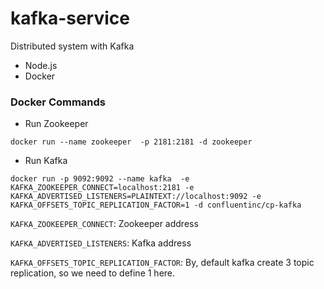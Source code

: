 # kafka-service
Distributed system with Kafka

- Node.js
- Docker

### Docker Commands
- Run Zookeeper
```text
docker run --name zookeeper  -p 2181:2181 -d zookeeper
```

- Run Kafka
```text
docker run -p 9092:9092 --name kafka  -e KAFKA_ZOOKEEPER_CONNECT=localhost:2181 -e KAFKA_ADVERTISED_LISTENERS=PLAINTEXT://localhost:9092 -e KAFKA_OFFSETS_TOPIC_REPLICATION_FACTOR=1 -d confluentinc/cp-kafka
```
`KAFKA_ZOOKEEPER_CONNECT`: Zookeeper address

`KAFKA_ADVERTISED_LISTENERS`: Kafka address

`KAFKA_OFFSETS_TOPIC_REPLICATION_FACTOR`: By, default kafka create 3 topic replication, so we need to define 1 here.
